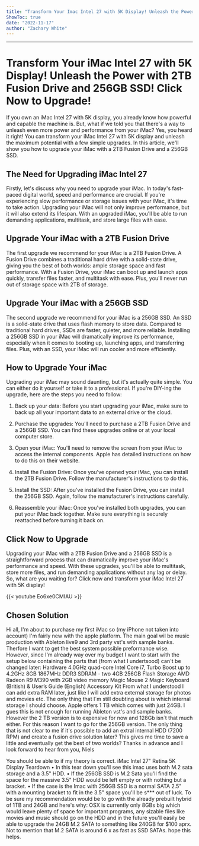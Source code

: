 ```yaml
---
title: "Transform Your Imac Intel 27 with 5K Display! Unleash the Power with 2TB Fusion Drive and 256GB Ssd! Click Now to Upgrade!"
ShowToc: true 
date: "2022-11-17"
author: "Zachary White"
---
```

*****
# Transform Your iMac Intel 27 with 5K Display! Unleash the Power with 2TB Fusion Drive and 256GB SSD! Click Now to Upgrade!

If you own an iMac Intel 27 with 5K display, you already know how powerful and capable the machine is. But, what if we told you that there's a way to unleash even more power and performance from your iMac? Yes, you heard it right! You can transform your iMac Intel 27 with 5K display and unleash the maximum potential with a few simple upgrades. In this article, we'll show you how to upgrade your iMac with a 2TB Fusion Drive and a 256GB SSD.

## The Need for Upgrading iMac Intel 27

Firstly, let's discuss why you need to upgrade your iMac. In today's fast-paced digital world, speed and performance are crucial. If you're experiencing slow performance or storage issues with your iMac, it's time to take action. Upgrading your iMac will not only improve performance, but it will also extend its lifespan. With an upgraded iMac, you'll be able to run demanding applications, multitask, and store large files with ease.

## Upgrade Your iMac with a 2TB Fusion Drive

The first upgrade we recommend for your iMac is a 2TB Fusion Drive. A Fusion Drive combines a traditional hard drive with a solid-state drive, giving you the best of both worlds: ample storage space and fast performance. With a Fusion Drive, your iMac can boot up and launch apps quickly, transfer files faster, and multitask with ease. Plus, you'll never run out of storage space with 2TB of storage.

## Upgrade Your iMac with a 256GB SSD

The second upgrade we recommend for your iMac is a 256GB SSD. An SSD is a solid-state drive that uses flash memory to store data. Compared to traditional hard drives, SSDs are faster, quieter, and more reliable. Installing a 256GB SSD in your iMac will dramatically improve its performance, especially when it comes to booting up, launching apps, and transferring files. Plus, with an SSD, your iMac will run cooler and more efficiently.

## How to Upgrade Your iMac

Upgrading your iMac may sound daunting, but it's actually quite simple. You can either do it yourself or take it to a professional. If you're DIY-ing the upgrade, here are the steps you need to follow:

1. Back up your data: Before you start upgrading your iMac, make sure to back up all your important data to an external drive or the cloud.

2. Purchase the upgrades: You'll need to purchase a 2TB Fusion Drive and a 256GB SSD. You can find these upgrades online or at your local computer store.

3. Open your iMac: You'll need to remove the screen from your iMac to access the internal components. Apple has detailed instructions on how to do this on their website.

4. Install the Fusion Drive: Once you've opened your iMac, you can install the 2TB Fusion Drive. Follow the manufacturer's instructions to do this.

5. Install the SSD: After you've installed the Fusion Drive, you can install the 256GB SSD. Again, follow the manufacturer's instructions carefully.

6. Reassemble your iMac: Once you've installed both upgrades, you can put your iMac back together. Make sure everything is securely reattached before turning it back on.

## Click Now to Upgrade

Upgrading your iMac with a 2TB Fusion Drive and a 256GB SSD is a straightforward process that can dramatically improve your iMac's performance and speed. With these upgrades, you'll be able to multitask, store more files, and run demanding applications without any lag or delay. So, what are you waiting for? Click now and transform your iMac Intel 27 with 5K display!

{{< youtube Eo6xe0CMIAU >}} 



## Chosen Solution
 Hi all,
I'm about to purchase my first iMac so (my iPhone not taken into account) I'm fairly new with the apple platform.
The main goal wil be music production with Ableton live9 and 3rd party  vst's with sample banks.
Therfore I want to get the best system possible preformance wise.
However, since I'm already way over my budget I want to start with the setup below containing the parts that (from what I undertsood) can't be changed later:
Hardware
4.0GHz quad-core Intel Core i7, Turbo Boost up to 4.2GHz
8GB 1867MHz DDR3 SDRAM - two 4GB
256GB Flash Storage
AMD Radeon R9 M390 with 2GB video memory
Magic Mouse 2
Magic Keyboard (British) & User’s Guide (English)
Accessory Kit
From what I understood I can add extra RAM later, just like I will add extra external storage for photos and movies etc.
The only thing that I´m still doubting about is which internal storage I should choose.
Apple offers 1 TB which comes with just 24GB.
I gues this is not enough for running Ableton vst's and sample banks.
However the 2 TB version is to expensive for now and 128Gb isn´t that much either.
For this reason I want to go for the 256GB  version.
The only thing that is not clear to me if it's possible to add an extral internal HDD (7200 RPM) and create a fusion drive solution later?
This gives me time to save a little and eventually get the best of two worlds?
Thanks in advance and I look forward to hear from you,
Niels

 You should be able to if my theory is correct.
iMac Intel 27" Retina 5K Display Teardown
• In this tear down you'll see this imac uses both M.2 sata storage and a 3.5" HDD.
• If the 256GB SSD is M.2 Sata you'll find the space for the massive 3.5" HDD would be left empty or with nothing but a bracket.
• If the case is the Imac with 256GB SSD is a normal SATA 2.5" with a mounting bracket to fit in the 3.5" space you'll be s*** out of luck.
To be sure my recommendation would be to go with the already prebuilt hybrid of 1TB and 24GB and here's why:
OSX is currently only 8GBs big which would leave plenty of space for important programs, any sizable files like movies and music should go on the HDD and in the future you'll easily be able to upgrade the 24GB M.2 SATA to something like 240GB for $100 aprx. Not to mention that M.2 SATA is around 6 x as fast as SSD SATAs.
hope this helps.




